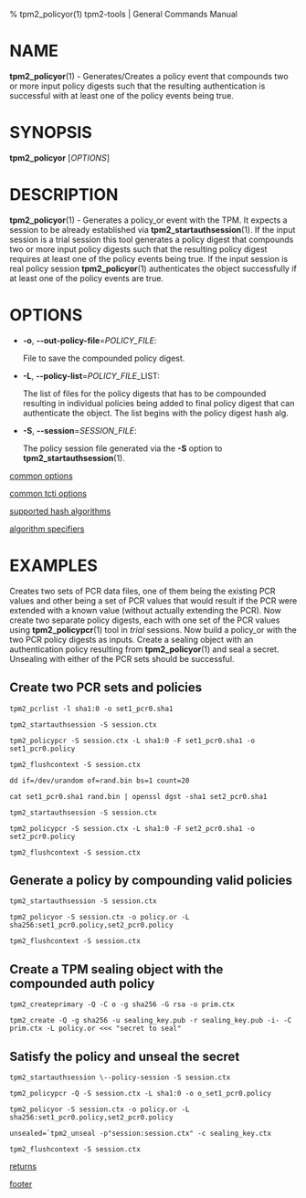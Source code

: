 % tpm2_policyor(1) tpm2-tools | General Commands Manual

# NAME

**tpm2_policyor**(1) - Generates/Creates a policy event that compounds two or
more input policy digests such that the resulting authentication is successful
with at least one of the policy events being true.

# SYNOPSIS

**tpm2_policyor** [*OPTIONS*]

# DESCRIPTION

**tpm2_policyor**(1) - Generates a policy_or event with the TPM. It expects a
session to be already established via **tpm2_startauthsession**(1). If
the input session is a trial session this tool generates a policy digest that
compounds two or more input  policy digests such that the resulting policy digest
requires at least one of the policy events being true. If the input session is
real policy session **tpm2_policyor**(1) authenticates the object successfully if
at least one of the policy events are true.

# OPTIONS

  * **-o**, **\--out-policy-file**=_POLICY\_FILE_:

    File to save the compounded policy digest.

  * **-L**, **\--policy-list**=_POLICY\_FILE_\_LIST:

    The list of files for the policy digests that has to be compounded resulting
    in individual policies being added to final policy digest that can
    authenticate the object. The list begins with the policy digest hash alg.

  * **-S**, **\--session**=_SESSION_FILE_:

    The policy session file generated via the **-S** option to
    **tpm2_startauthsession**(1).

[common options](common/options.md)

[common tcti options](common/tcti.md)

[supported hash algorithms](common/hash.md)

[algorithm specifiers](common/alg.md)

# EXAMPLES

Creates two sets of PCR data files, one of them being the existing PCR values
and other being a set of PCR values that would result if the PCR were extended
with a known value (without actually extending the PCR). Now create two separate
policy digests, each with one set of the PCR values using **tpm2_policypcr**(1) tool
in *trial* sessions. Now build a policy_or with the two PCR policy digests as
inputs. Create a sealing object with an authentication policy resulting from
**tpm2_policyor**(1)
and seal a secret. Unsealing with either of the PCR sets should be successful.

## Create two PCR sets and policies
```
tpm2_pcrlist -l sha1:0 -o set1_pcr0.sha1

tpm2_startauthsession -S session.ctx

tpm2_policypcr -S session.ctx -L sha1:0 -F set1_pcr0.sha1 -o set1_pcr0.policy

tpm2_flushcontext -S session.ctx

dd if=/dev/urandom of=rand.bin bs=1 count=20

cat set1_pcr0.sha1 rand.bin | openssl dgst -sha1 set2_pcr0.sha1

tpm2_startauthsession -S session.ctx

tpm2_policypcr -S session.ctx -L sha1:0 -F set2_pcr0.sha1 -o set2_pcr0.policy

tpm2_flushcontext -S session.ctx
```

## Generate a policy by compounding valid policies
```
tpm2_startauthsession -S session.ctx

tpm2_policyor -S session.ctx -o policy.or -L sha256:set1_pcr0.policy,set2_pcr0.policy

tpm2_flushcontext -S session.ctx
```

## Create a TPM sealing object with the compounded auth policy
```
tpm2_createprimary -Q -C o -g sha256 -G rsa -o prim.ctx

tpm2_create -Q -g sha256 -u sealing_key.pub -r sealing_key.pub -i- -C prim.ctx -L policy.or <<< "secret to seal"
```

## Satisfy the policy and unseal the secret
```
tpm2_startauthsession \--policy-session -S session.ctx

tpm2_policypcr -Q -S session.ctx -L sha1:0 -o o_set1_pcr0.policy

tpm2_policyor -S session.ctx -o policy.or -L sha256:set1_pcr0.policy,set2_pcr0.policy

unsealed=`tpm2_unseal -p"session:session.ctx" -c sealing_key.ctx

tpm2_flushcontext -S session.ctx
```

[returns](common/returns.md)

[footer](common/footer.md)
